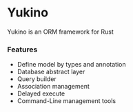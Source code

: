 # Yukino
Yukino is an ORM framework for Rust

### Features
* Define model by types and annotation
* Database abstract layer
* Query builder
* Association management
* Delayed execute
* Command-Line management tools

